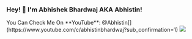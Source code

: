 ### Hey! 👋 I'm Abhishek Bhardwaj AKA Abhistin!

<!--
**abhistin/abhistin** is a ✨ _special_ ✨ repository because its `README.md` (this file) appears on your GitHub profile.

About me:

- 🔭 I’m currently working on an AI Robot called AiPOC.
- 🌱 I’m currently learning JavaScript,Machine Learning.
- 👯 I’m looking to collaborate on YouTube.
- 🤔 I’m looking for help with Machine Learning.
- 💬 Ask me about Python and Ethical Hacking.
- 📫 How to reach me: abhishek.sharmar112@gmail.com **Twitter**: @Abhistin[](https://twitter.com/abhistin)
- ⚡ Fun fact: I am fond of eating alot..
-->You Can Check Me On **YouTube**: @Abhistin[](https://www.youtube.com/c/abhistinbhardwaj?sub_confirmation=1)


<img src = "https://github-readme-stats.vercel.app/api?username=abhistin&&show_icons=true&title_color=#808080&icon_color=bb2acf&text_color=daf7dc&bg_color=151515">
